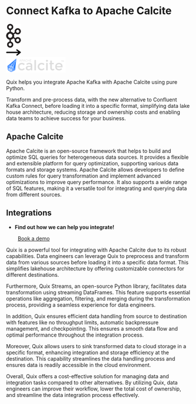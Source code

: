 # Connect Kafka to Apache Calcite

<div class="connect-images cards blog-grid-card" markdown>
<div>
<img src="../images/kafka_logo.png" width="40px" />
</div>
<div>
<img src="../images/arrow.svg" width="40px" />
</div>
<div>
<img src="./images/apache-calcite_1.jpg" />
</div>
</div>

Quix helps you integrate Apache Kafka with Apache Calcite using pure Python.

Transform and pre-process data, with the new alternative to Confluent Kafka Connect, before loading it into a specific format, simplifying data lake house architecture, reducing storage and ownership costs and enabling data teams to achieve success for your business.

## Apache Calcite

Apache Calcite is an open-source framework that helps to build and optimize SQL queries for heterogeneous data sources. It provides a flexible and extensible platform for query optimization, supporting various data formats and storage systems. Apache Calcite allows developers to define custom rules for query transformation and implement advanced optimizations to improve query performance. It also supports a wide range of SQL features, making it a versatile tool for integrating and querying data from different sources.

## Integrations

<div class="grid cards" markdown>

- __Find out how we can help you integrate!__

    <a class="md-button md-button--primary" href="https://share.hsforms.com/1iW0TmZzKQMChk0lxd_tGiw4yjw2?__hstc=175542013.2303933fbd746c0ac86d9ccbe9bc9100.1728383268831.1729603416735.1729620918855.31&__hssc=175542013.1.1729620918855&__hsfp=2132701734" target="_blank" style="margin:.5rem;">Book a demo</a>

</div>


Quix is a powerful tool for integrating with Apache Calcite due to its robust capabilities. Data engineers can leverage Quix to preprocess and transform data from various sources before loading it into a specific data format. This simplifies lakehouse architecture by offering customizable connectors for different destinations.

Furthermore, Quix Streams, an open-source Python library, facilitates data transformation using streaming DataFrames. This feature supports essential operations like aggregation, filtering, and merging during the transformation process, providing a seamless experience for data engineers.

In addition, Quix ensures efficient data handling from source to destination with features like no throughput limits, automatic backpressure management, and checkpointing. This ensures a smooth data flow and optimal performance throughout the integration process.

Moreover, Quix allows users to sink transformed data to cloud storage in a specific format, enhancing integration and storage efficiency at the destination. This capability streamlines the data handling process and ensures data is readily accessible in the cloud environment.

Overall, Quix offers a cost-effective solution for managing data and integration tasks compared to other alternatives. By utilizing Quix, data engineers can improve their workflow, lower the total cost of ownership, and streamline the data integration process effectively.

